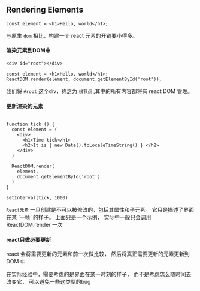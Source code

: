 ## Rendering Elements

```
const element = <h1>Hello, world</h1>;

```
与原生 `dom` 相比，构建一个 react 元素的开销要小得多。


#### 渲染元素到DOM中

```
<div id="root"></div>

const element = <h1>Hello, world</h1>;
ReactDOM.render(element, document.getElementById('root'));

```

我们将 `#root` 这个div，称之为 `根节点` ,其中的所有内容都将有 react DOM 管理。


#### 更新渲染的元素

```

function tick () {
  const element = (
    <div>
      <h1>Time tick</h1>
      <h2>It is { new Date().toLocaleTimeString() } </h2>
    </div>
  )

  ReactDOM.render(
    element,
    document.getElementById('root')
  )
}

setInterval(tick, 1000)

```

`React元素` 一旦创建是不可以被修改的，包括其属性和子元素。
它只是描述了界面在某 ’一帧‘ 的样子。
上面只是一个示例， 实际中一般只会调用 ReactDOM.render 一次


#### react只做必要更新

react 会将需要更新的元素和前一次做比较， 然后将真正需要更新的元素更新到 DOM 中

在实际经验中，需要考虑的是界面在某一时刻的样子， 而不是考虑怎么随时间去改变它， 可以避免一些这类型的bug
